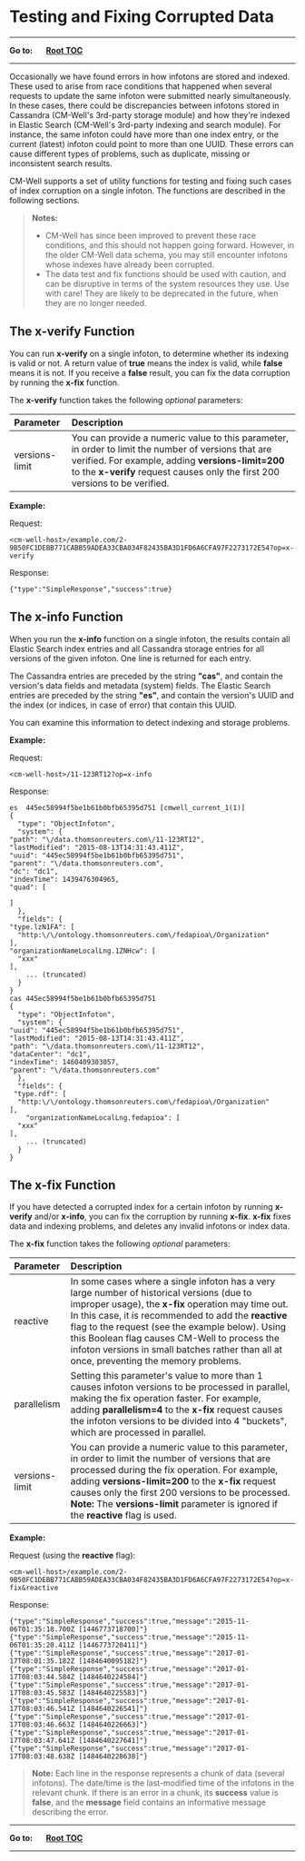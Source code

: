 # Testing and Fixing Corrupted Data

----

**Go to:** &nbsp;&nbsp;&nbsp;&nbsp; [**Root TOC**](CM-Well.RootTOC.md) 

----

Occasionally we have found errors in how infotons are stored and indexed. These used to arise from race conditions that happened when several requests to update the same infoton were submitted nearly simultaneously. In these cases, there could be discrepancies between infotons stored in Cassandra (CM-Well's 3rd-party storage module) and how they're indexed in Elastic Search (CM-Well's 3rd-party indexing  and search module). For instance, the same infoton could have more than one index entry, or the current (latest) infoton could point to more than one UUID. These errors can cause different types of problems, such as duplicate, missing or inconsistent search results.

CM-Well supports a set of utility functions for testing and fixing such cases of index corruption on a single infoton. The functions are described in the following sections.

>**Notes:** 
>* CM-Well has since been improved to prevent these race conditions, and this should not happen going forward. However, in the older CM-Well data schema, you may still encounter infotons whose indexes have already been corrupted.
>* The data test and fix functions should be used with caution, and can be disruptive in terms of the system resources they use. Use with care! They are likely to be deprecated in the future, when they are no longer needed. 

## The x-verify Function

You can run **x-verify** on a single infoton, to determine whether its indexing is valid or not. A return value of **true** means the index is valid, while **false** means it is not. If you receive a **false** result, you can fix the data corruption by running the **x-fix** function.

The **x-verify** function takes the following *optional* parameters:

Parameter | Description
:----|:-----------
versions-limit | You can provide a numeric value to this parameter, in order to limit the number of versions that are verified. For example, adding **versions-limit=200** to the **x-verify**  request causes only the first 200 versions to be verified. 


**Example:**

Request:

    <cm-well-host>/example.com/2-9B50FC1DEBB771CABB59ADEA33CBA034F82435BA3D1FD6A6CFA97F2273172E54?op=x-verify

Response:

    {"type":"SimpleResponse","success":true}

## The x-info Function

When you run the **x-info** function on a single infoton, the results contain all Elastic Search index entries and all Cassandra storage entries for all versions of the given infoton. One line is returned for each entry.

The Cassandra entries are preceded by the string **"cas"**, and contain the version's data fields and metadata (system) fields. The Elastic Search entries are preceded by the string **"es"**, and contain the version's UUID and the index (or indices, in case of error) that contain this UUID.

You can examine this information to detect indexing and storage problems. 

**Example:**

Request:

    <cm-well-host>/11-123RT12?op=x-info

Response:

	es  445ec58994f5be1b61b0bfb65395d751 [cmwell_current_1(1)] 
    {
      "type": "ObjectInfoton",
      "system": {
    "path": "\/data.thomsonreuters.com\/11-123RT12",
    "lastModified": "2015-08-13T14:31:43.411Z",
    "uuid": "445ec58994f5be1b61b0bfb65395d751",
    "parent": "\/data.thomsonreuters.com",
    "dc": "dc1",
    "indexTime": 1439476304965,
    "quad": [
      
    ]
      },
      "fields": {
    "type.lzN1FA": [
      "http:\/\/ontology.thomsonreuters.com\/fedapioa\/Organization"
    ],
    "organizationNameLocalLng.1ZNHcw": [
      "xxx"
    ],
    	... (truncated)
      }
    }
    cas 445ec58994f5be1b61b0bfb65395d751 
    {
      "type": "ObjectInfoton",
      "system": {
    "uuid": "445ec58994f5be1b61b0bfb65395d751",
    "lastModified": "2015-08-13T14:31:43.411Z",
    "path": "\/data.thomsonreuters.com\/11-123RT12",
    "dataCenter": "dc1",
    "indexTime": 1460409303057,
    "parent": "\/data.thomsonreuters.com"
      },
      "fields": {
     "type.rdf": [
      "http:\/\/ontology.thomsonreuters.com\/fedapioa\/Organization"
    ],
    	"organizationNameLocalLng.fedapioa": [
      "xxx"
    ],
    	... (truncated)
      }
    }
    
## The x-fix Function

If you have detected a corrupted index for a certain infoton by running **x-verify** and/or **x-info**, you can fix the corruption by running **x-fix**. **x-fix** fixes data and indexing problems, and deletes any invalid infotons or index data.

The **x-fix** function takes the following *optional* parameters:

Parameter | Description
:----|:-----------
reactive | In some cases where a single infoton has a very large number of historical versions (due to improper usage), the **x-fix** operation may time out. In this case, it is recommended to add the **reactive** flag to the request (see the example below). Using this Boolean flag causes CM-Well to process the infoton versions in small batches rather than all at once, preventing the memory problems.
parallelism | Setting this parameter's value to more than 1 causes infoton versions to be processed in parallel, making the fix operation faster. For example, adding **parallelism=4** to the **x-fix**  request causes the infoton versions to be divided into 4 "buckets", which are processed in parallel.
versions-limit | You can provide a numeric value to this parameter, in order to limit the number of versions that are processed during the fix operation. For example, adding **versions-limit=200** to the **x-fix**  request causes only the first 200 versions to be processed. **Note:** The **versions-limit** parameter is ignored if the **reactive** flag is used.

**Example:**

Request (using the **reactive** flag):

    <cm-well-host>/example.com/2-9B50FC1DEBB771CABB59ADEA33CBA034F82435BA3D1FD6A6CFA97F2273172E54?op=x-fix&reactive

Response:

	{"type":"SimpleResponse","success":true,"message":"2015-11-06T01:35:18.700Z [1446773718700]"}
    {"type":"SimpleResponse","success":true,"message":"2015-11-06T01:35:20.411Z [1446773720411]"}
    {"type":"SimpleResponse","success":true,"message":"2017-01-17T08:01:35.182Z [1484640095182]"}
    {"type":"SimpleResponse","success":true,"message":"2017-01-17T08:03:44.584Z [1484640224584]"}
    {"type":"SimpleResponse","success":true,"message":"2017-01-17T08:03:45.583Z [1484640225583]"}
    {"type":"SimpleResponse","success":true,"message":"2017-01-17T08:03:46.541Z [1484640226541]"}
    {"type":"SimpleResponse","success":true,"message":"2017-01-17T08:03:46.663Z [1484640226663]"}
    {"type":"SimpleResponse","success":true,"message":"2017-01-17T08:03:47.641Z [1484640227641]"}
    {"type":"SimpleResponse","success":true,"message":"2017-01-17T08:03:48.638Z [1484640228638]"}

>**Note:** Each line in the response represents a chunk of data (several infotons). The date/time is the last-modified time of the infotons in the relevant chunk. If there is an error in a chunk, its **success** value is **false**, and the **message** field contains an informative message describing the error.


----

**Go to:** &nbsp;&nbsp;&nbsp;&nbsp; [**Root TOC**](CM-Well.RootTOC.md) 

----